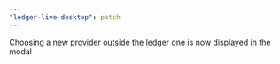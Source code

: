 ```yaml
---
"ledger-live-desktop": patch
---
```


Choosing a new provider outside the ledger one is now displayed in the modal
